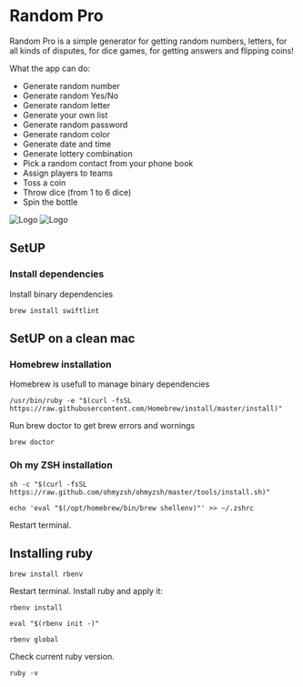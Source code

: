 
# Random Pro

Random Pro is a simple generator for getting random numbers, letters, for all kinds of disputes, for dice games, for getting answers and flipping coins!

What the app can do:
- Generate random number
- Generate random Yes/No
- Generate random letter
- Generate your own list
- Generate random password
- Generate random color
- Generate date and time
- Generate lottery combination
- Pick a random contact from your phone book
- Assign players to teams
- Toss a coin
- Throw dice (from 1 to 6 dice)
- Spin the bottle

![Logo](https://sosinvitalii.com/wp-content/uploads/2022/12/prev_one.png "Random Pro")
![Logo](https://sosinvitalii.com/wp-content/uploads/2022/12/prev_two.png "Random Pro")

## SetUP

### Install dependencies

Install binary dependencies
```
brew install swiftlint
```

## SetUP on a clean mac

### Homebrew installation

Homebrew is usefull to manage binary dependencies
```
/usr/bin/ruby -e "$(curl -fsSL https://raw.githubusercontent.com/Homebrew/install/master/install)"
```

Run brew doctor to get brew errors and wornings
```
brew doctor
```

### Oh my ZSH installation

```
sh -c "$(curl -fsSL https://raw.github.com/ohmyzsh/ohmyzsh/master/tools/install.sh)"

echo 'eval "$(/opt/homebrew/bin/brew shellenv)"' >> ~/.zshrc
```

Restart terminal.

## Installing ruby

```
brew install rbenv
```

Restart terminal. Install ruby and аpply it:

```
rbenv install
```

```
eval "$(rbenv init -)"
```

```
rbenv global
```

Check current ruby version.
```
ruby -v
```
